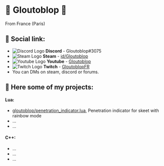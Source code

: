 # 👑 Gloutoblop 👑

From France (Paris)

## 🚀 Social link:
- ![Discord Logo](https://i.imgur.com/002xgns.png) __Discord__ - Gloutoblop#3075
- ![Steam Logo](https://i.imgur.com/RAjZrQb.png) __Steam__ - [id/Gloutoblop](https://steamcommunity.com/id/Gloutoblop)
- ![Youtube Logo](https://www.youtube.com/s/desktop/d5bd6dd9/img/favicon.ico) __Youtube__ - [Gloutoblop](https://www.youtube.com/c/gloutoblop7)
- ![Twitch Logo](https://static.twitchcdn.net/assets/favicon-16-2d5d1f5ddd489ee10398.png) __Twitch__ - [GloutoblopFR](https://www.twitch.tv/gloutoblopfr)
- You can DMs on steam, discord or forums.

## 🌈 Here some of my projects:

#### Lua:
- [gloutoblop/penetration_indicator.lua](https://github.com/Gloutoblop/gamesense_lua/blob/main/penetration_indicator.lua), Penetration indicator for skeet with rainbow mode
- ...
- ...

#### C++:
- ...
- ...
- ...
